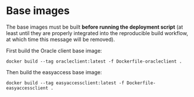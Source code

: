 Base images
============================

The base images must be built **before running the deployment script** (at least until they are properly integrated into the reproducible build workflow, at which time this message will be removed).

First build the Oracle client base image:
```
docker build --tag oracleclient:latest -f Dockerfile-oracleclient .
```

Then build the easyaccess base image:
```
docker build --tag easyaccessclient:latest -f Dockerfile-easyaccessclient .
```
